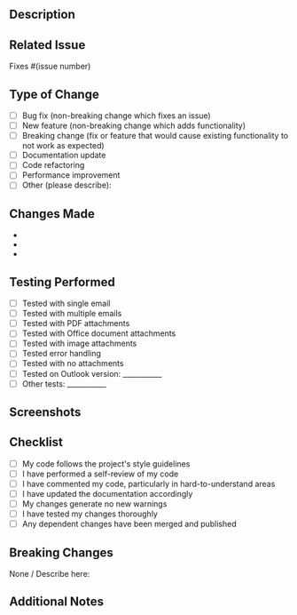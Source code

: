 ## Description
<!-- Provide a brief description of your changes -->

## Related Issue
<!-- Link to the issue this PR addresses -->
Fixes #(issue number)

## Type of Change
<!-- Mark the relevant option with an "x" -->
- [ ] Bug fix (non-breaking change which fixes an issue)
- [ ] New feature (non-breaking change which adds functionality)
- [ ] Breaking change (fix or feature that would cause existing functionality to not work as expected)
- [ ] Documentation update
- [ ] Code refactoring
- [ ] Performance improvement
- [ ] Other (please describe):

## Changes Made
<!-- List the specific changes made in this PR -->
- 
- 
- 

## Testing Performed
<!-- Describe the tests you ran to verify your changes -->
- [ ] Tested with single email
- [ ] Tested with multiple emails
- [ ] Tested with PDF attachments
- [ ] Tested with Office document attachments
- [ ] Tested with image attachments
- [ ] Tested error handling
- [ ] Tested with no attachments
- [ ] Tested on Outlook version: ___________
- [ ] Other tests: ___________

## Screenshots
<!-- If applicable, add screenshots to demonstrate changes -->

## Checklist
<!-- Mark completed items with an "x" -->
- [ ] My code follows the project's style guidelines
- [ ] I have performed a self-review of my code
- [ ] I have commented my code, particularly in hard-to-understand areas
- [ ] I have updated the documentation accordingly
- [ ] My changes generate no new warnings
- [ ] I have tested my changes thoroughly
- [ ] Any dependent changes have been merged and published

## Breaking Changes
<!-- List any breaking changes and migration steps if applicable -->
None / Describe here:

## Additional Notes
<!-- Add any additional notes for reviewers -->
